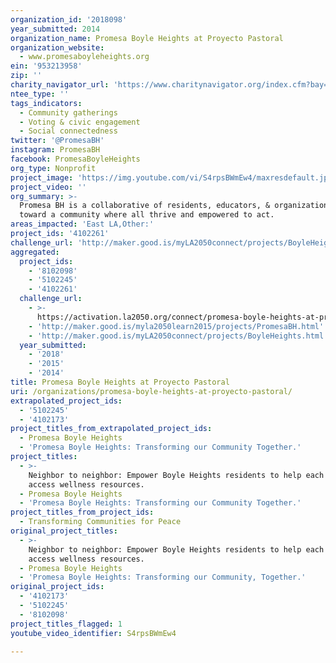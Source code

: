 ```yaml
---
organization_id: '2018098'
year_submitted: 2014
organization_name: Promesa Boyle Heights at Proyecto Pastoral
organization_website:
  - www.promesaboyleheights.org
ein: '953213958'
zip: ''
charity_navigator_url: 'https://www.charitynavigator.org/index.cfm?bay=search.profile&ein=953213958'
ntee_type: ''
tags_indicators:
  - Community gatherings
  - Voting & civic engagement
  - Social connectedness
twitter: '@PromesaBH'
instagram: PromesaBH
facebook: PromesaBoyleHeights
org_type: Nonprofit
project_image: 'https://img.youtube.com/vi/S4rpsBWmEw4/maxresdefault.jpg'
project_video: ''
org_summary: >-
  Promesa BH is a collaborative of residents, educators, & organizations working
  toward a community where all thrive and empowered to act.
areas_impacted: 'East LA,Other:'
project_ids: '4102261'
challenge_url: 'http://maker.good.is/myLA2050connect/projects/BoyleHeights.html'
aggregated:
  project_ids:
    - '8102098'
    - '5102245'
    - '4102261'
  challenge_url:
    - >-
      https://activation.la2050.org/connect/promesa-boyle-heights-at-proyecto-pastoral/
    - 'http://maker.good.is/myla2050learn2015/projects/PromesaBH.html'
    - 'http://maker.good.is/myLA2050connect/projects/BoyleHeights.html'
  year_submitted:
    - '2018'
    - '2015'
    - '2014'
title: Promesa Boyle Heights at Proyecto Pastoral
uri: /organizations/promesa-boyle-heights-at-proyecto-pastoral/
extrapolated_project_ids:
  - '5102245'
  - '4102173'
project_titles_from_extrapolated_project_ids:
  - Promesa Boyle Heights
  - 'Promesa Boyle Heights: Transforming our Community Together.'
project_titles:
  - >-
    Neighbor to neighbor: Empower Boyle Heights residents to help each other
    access wellness resources.
  - Promesa Boyle Heights
  - 'Promesa Boyle Heights: Transforming our Community Together.'
project_titles_from_project_ids:
  - Transforming Communities for Peace
original_project_titles:
  - >-
    Neighbor to neighbor: Empower Boyle Heights residents to help each other
    access wellness resources.
  - Promesa Boyle Heights
  - 'Promesa Boyle Heights: Transforming our Community, Together.'
original_project_ids:
  - '4102173'
  - '5102245'
  - '8102098'
project_titles_flagged: 1
youtube_video_identifier: S4rpsBWmEw4

---
```

